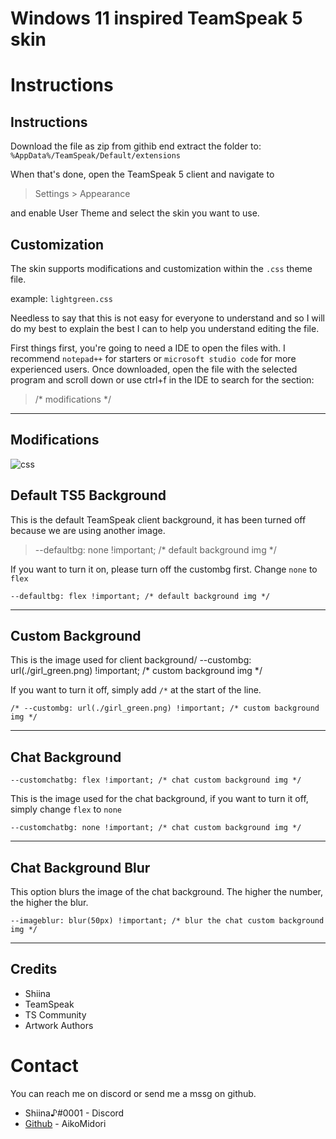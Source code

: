 <h1>Windows 11 inspired TeamSpeak 5 skin</h1>

<h1>Instructions</h1>

<h2>Instructions</h2>

Download the file as zip from githib end extract the folder to:
`%AppData%/TeamSpeak/Default/extensions`

When that's done, open the TeamSpeak 5 client and navigate
to 

>Settings > Appearance

and enable User Theme and select the skin you want to use.

<h2>Customization</h2>

The skin supports modifications and customization within the `.css` theme file. 

example: `lightgreen.css`

Needless to say that this is not easy for everyone to understand and so I will do my best to explain the best I can to help you understand editing the file.

First things first, you're going to need a IDE to open the files with. I recommend `notepad++` for starters or `microsoft studio code` for more experienced users. Once downloaded, open the file with the selected program and scroll down  or use ctrl+f in the IDE to search for the section:
>/* modifications */

 ---

<h2>Modifications</h2>

![css](https://i.postimg.cc/fTGPPbtq/download.png)

<h2>Default TS5 Background</h2>

This is the default TeamSpeak client background, it has been turned off because we are using another image.
>--defaultbg: none !important; /* default background img */

If you want to turn it on, please turn off the custombg first.
Change `none` to `flex`

    --defaultbg: flex !important; /* default background img */
___

<h2>Custom Background</h2>

This is the image used for client background/
    --custombg: url(./girl_green.png) !important; /* custom background img */

If you want to turn it off, simply add `/*` at the start of the line.

    /* --custombg: url(./girl_green.png) !important; /* custom background img */

___

<h2>Chat Background</h2>

    --customchatbg: flex !important; /* chat custom background img */

This is the image used for the chat background, if you want to turn it off, simply change `flex` to `none`

    --customchatbg: none !important; /* chat custom background img */
___

<h2>Chat Background Blur</h2>

This option blurs the image of the chat background. The higher the number, the higher the blur.

    --imageblur: blur(50px) !important; /* blur the chat custom background img */
___


<h2>Credits</h2>

- Shiina
- TeamSpeak
- TS Community
- Artwork Authors

<h1>Contact</h1>

You can reach me on discord or send me a mssg on github.
- Shiina♪#0001 - Discord
- [Github](https://github.com/AikoMidori) - AikoMidori
